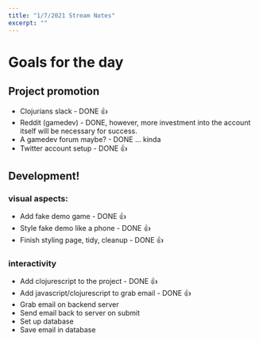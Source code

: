 ```yaml
---
title: "1/7/2021 Stream Notes"
excerpt: ""
---
```


# Goals for the day
## Project promotion

- Clojurians slack - DONE 👍
- Reddit (gamedev) - DONE, however, more investment into the account itself will be necessary for success.
- A gamedev forum maybe? - DONE ... kinda
- Twitter account setup - DONE 👍

## Development!

### visual aspects:
- Add fake demo game - DONE 👍 
- Style fake demo like a phone - DONE 👍
- Finish styling page, tidy, cleanup - DONE  👍

### interactivity
- Add clojurescript to the project - DONE 👍
- Add javascript/clojurescript to grab email - DONE 👍
- Grab email on backend server
- Send email back to server on submit
- Set up database
- Save email in database
